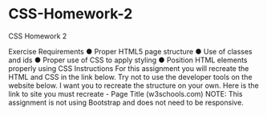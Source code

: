 # CSS-Homework-2
CSS Homework 2

Exercise
Requirements
● Proper HTML5 page structure
● Use of classes and ids
● Proper use of CSS to apply styling
● Position HTML elements properly using CSS
Instructions
For this assignment you will recreate the HTML and CSS in the link below. Try not to use the
developer tools on the website below. I want you to recreate the structure on your own.
Here is the link to site you must recreate - Page Title (w3schools.com)
NOTE: This assignment is not using Bootstrap and does not need to be responsive.
